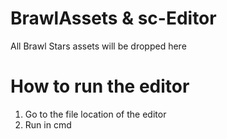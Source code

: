 # BrawlAssets & sc-Editor
All Brawl Stars assets will be dropped here

# How to run the editor
1. Go to the file location of the editor
2. Run <gotoeditor> in cmd
